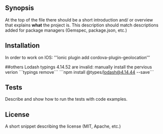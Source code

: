 ## Synopsis

At the top of the file there should be a short introduction and/ or overview that explains **what** the project is. This description should match descriptions added for package managers (Gemspec, package.json, etc.)


## Installation
In order to work on IOS:
’’’ionic plugin add cordova-plugin-geolocation’’’

##others
Lodash typings 4.14.52 are invalid: manually install the pervious verion
´´´typings remove´´´ 
´´´npm install @types/lodash@4.14.44 --save´´´


## Tests

Describe and show how to run the tests with code examples.

## License

A short snippet describing the license (MIT, Apache, etc.)

